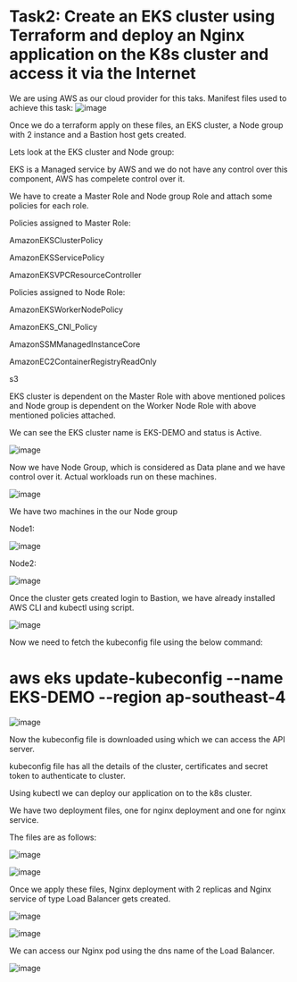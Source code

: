 # Task2: Create an EKS cluster using Terraform and deploy an Nginx application on the K8s cluster and access it via the Internet
We are using AWS as our cloud provider for this taks.
Manifest files used to achieve this task:
![image](https://github.com/devclosre/task-two/assets/143948725/ed480600-f0e6-489c-aa62-b439794c8abd)


Once we do a terraform apply on these files, an EKS cluster, a Node group with 2 instance and a Bastion host gets created.

Lets look at the EKS cluster and Node group:

EKS is a Managed service by AWS and we do not have any control over this component, AWS has compelete control over it.

We have to create a Master Role and Node group Role and attach some policies for each role.

Policies assigned to Master Role:

AmazonEKSClusterPolicy

AmazonEKSServicePolicy

AmazonEKSVPCResourceController

Policies assigned to Node Role:

AmazonEKSWorkerNodePolicy

AmazonEKS_CNI_Policy

AmazonSSMManagedInstanceCore

AmazonEC2ContainerRegistryReadOnly

s3

EKS cluster is dependent on the Master Role with above mentioned polices and Node group is dependent on the Worker Node Role with above mentioned policies attached.

We can see the EKS cluster name is EKS-DEMO and status is Active.

![image](https://github.com/devclosre/task-two/assets/143948725/627a8334-2090-4535-b33f-360e5889f21e)


Now we have Node Group, which is considered as Data plane and we have control over it. Actual workloads run on these machines.

![image](https://github.com/devclosre/task-two/assets/143948725/5c3ec56d-fd96-42eb-90ba-7a1fa10c8bf4)


We have two machines in the our Node group

Node1:

![image](https://github.com/devclosre/task-two/assets/143948725/19f1b23d-8d2a-4d78-afbd-7dd613e040ea)


Node2:

![image](https://github.com/devclosre/task-two/assets/143948725/db2c6344-d6ca-48a6-9322-e76b0184b0c5)



Once the cluster gets created login to Bastion, we have already installed AWS CLI and kubectl using script. 

![image](https://github.com/devclosre/task-two/assets/143948725/2be92f6d-0fc6-466c-a572-b38853003d3c)


Now we need to fetch the kubeconfig file using the below command:

# aws eks update-kubeconfig --name EKS-DEMO --region ap-southeast-4


![image](https://github.com/devclosre/task-two/assets/143948725/a82cdab6-7553-4285-88d7-9df737c72f66)


Now the kubeconfig file is downloaded using which we can access the API server.

kubeconfig file has all the details of the cluster, certificates and secret token to authenticate to cluster.

Using kubectl we can deploy our application on to the k8s cluster.

We have two deployment files, one for nginx deployment and one for nginx service.

The files are as follows:


![image](https://github.com/devclosre/task-two/assets/143948725/008d3142-1c39-4995-977e-d648466765ac)


![image](https://github.com/devclosre/task-two/assets/143948725/b9c73fbf-ec74-42c7-8192-484f64360bc7)



Once we apply these files, Nginx deployment with 2 replicas and Nginx service of type Load Balancer gets created.


![image](https://github.com/devclosre/task-two/assets/143948725/35a7ae54-c9a8-4f55-ae36-0f4e672d68bb)

![image](https://github.com/devclosre/task-two/assets/143948725/948503bd-0505-4208-8f53-37f7e85896f9)


We can access our Nginx pod using the dns name of the Load Balancer.


![image](https://github.com/devclosre/task-two/assets/143948725/c092d819-f4ea-4d6c-a13b-c3f834c374c0)






















